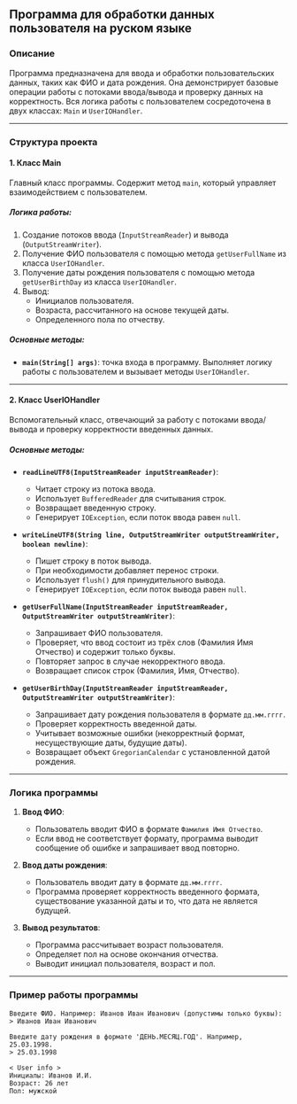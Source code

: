 ## Программа для обработки данных пользователя на руском языке

### Описание
Программа предназначена для ввода и обработки пользовательских данных, таких как ФИО и дата рождения. Она демонстрирует базовые операции работы с потоками ввода/вывода и проверку данных на корректность. Вся логика работы с пользователем сосредоточена в двух классах: `Main` и `UserIOHandler`.

---

### Структура проекта

#### 1. **Класс Main**
Главный класс программы. Содержит метод `main`, который управляет взаимодействием с пользователем.

##### Логика работы:
1. Создание потоков ввода (`InputStreamReader`) и вывода (`OutputStreamWriter`).
2. Получение ФИО пользователя с помощью метода `getUserFullName` из класса `UserIOHandler`.
3. Получение даты рождения пользователя с помощью метода `getUserBirthDay` из класса `UserIOHandler`.
4. Вывод:
    - Инициалов пользователя.
    - Возраста, рассчитанного на основе текущей даты.
    - Определенного пола по отчеству.

##### Основные методы:
- **`main(String[] args)`**: точка входа в программу. Выполняет логику работы с пользователем и вызывает методы `UserIOHandler`.

---

#### 2. **Класс UserIOHandler**
Вспомогательный класс, отвечающий за работу с потоками ввода/вывода и проверку корректности введенных данных.

##### Основные методы:

- **`readLineUTF8(InputStreamReader inputStreamReader)`**:
    - Читает строку из потока ввода.
    - Использует `BufferedReader` для считывания строк.
    - Возвращает введенную строку.
    - Генерирует `IOException`, если поток ввода равен `null`.

- **`writeLineUTF8(String line, OutputStreamWriter outputStreamWriter, boolean newline)`**:
    - Пишет строку в поток вывода.
    - При необходимости добавляет перенос строки.
    - Использует `flush()` для принудительного вывода.
    - Генерирует `IOException`, если поток вывода равен `null`.

- **`getUserFullName(InputStreamReader inputStreamReader, OutputStreamWriter outputStreamWriter)`**:
    - Запрашивает ФИО пользователя.
    - Проверяет, что ввод состоит из трёх слов (Фамилия Имя Отчество) и содержит только буквы.
    - Повторяет запрос в случае некорректного ввода.
    - Возвращает список строк (Фамилия, Имя, Отчество).

- **`getUserBirthDay(InputStreamReader inputStreamReader, OutputStreamWriter outputStreamWriter)`**:
    - Запрашивает дату рождения пользователя в формате `дд.мм.гггг`.
    - Проверяет корректность введенной даты.
    - Учитывает возможные ошибки (некорректный формат, несуществующие даты, будущие даты).
    - Возвращает объект `GregorianCalendar` с установленной датой рождения.

---

### Логика программы

1. **Ввод ФИО**:
    - Пользователь вводит ФИО в формате `Фамилия Имя Отчество`.
    - Если ввод не соответствует формату, программа выводит сообщение об ошибке и запрашивает ввод повторно.

2. **Ввод даты рождения**:
    - Пользователь вводит дату в формате `дд.мм.гггг`.
    - Программа проверяет корректность введенного формата, существование указанной даты и то, что дата не является будущей.

3. **Вывод результатов**:
    - Программа рассчитывает возраст пользователя.
    - Определяет пол на основе окончания отчества.
    - Выводит инициал пользователя, возраст и пол.

---

### Пример работы программы

```
Введите ФИО. Например: Иванов Иван Иванович (допустимы только буквы):
> Иванов Иван Иванович

Введите дату рождения в формате 'ДЕНЬ.МЕСЯЦ.ГОД'. Например, 25.03.1998.
> 25.03.1998

< User info >
Инициалы: Иванов И.И.
Возраст: 26 лет
Пол: мужской
```